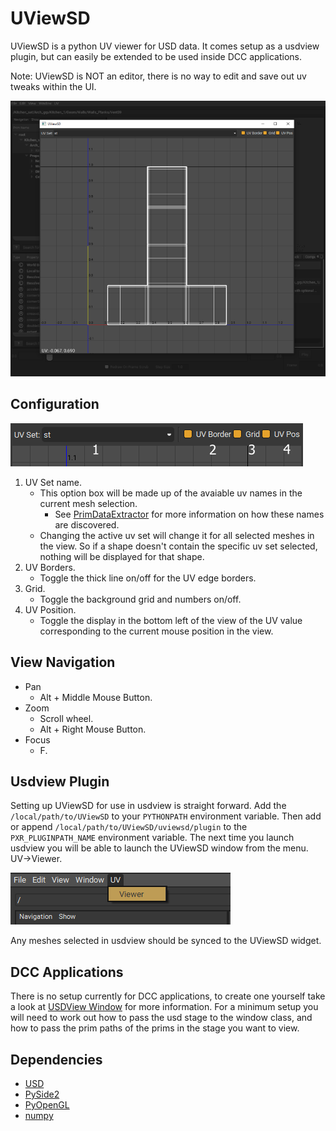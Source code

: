 # UViewSD

UViewSD is a python UV viewer for USD data. It comes setup as a usdview plugin, but can easily be extended to be used inside DCC applications.

Note: UViewSD is NOT an editor, there is no way to edit and save out uv tweaks within the UI.

![UViewSD UI](./resources/uviewsd_ui.png)

## Configuration
![UViewSD Configuration](./resources/uviewsd_configuration.png)

1. UV Set name.
    - This option box will be made up of the avaiable uv names in the current mesh selection.
        - See [PrimDataExtractor](./uviewsd/shape.py) for more information on how these names are discovered.
    - Changing the active uv set will change it for all selected meshes in the view. So if a shape doesn't contain the specific uv set selected, nothing will be displayed for that shape.
2. UV Borders.
    - Toggle the thick line on/off for the UV edge borders.
3. Grid.
    - Toggle the background grid and numbers on/off.
4. UV Position.
    - Toggle the display in the bottom left of the view of the UV value corresponding to the current mouse position in the view.

## View Navigation
- Pan
    - Alt + Middle Mouse Button.
- Zoom
    - Scroll wheel.
    - Alt + Right Mouse Button.
- Focus
    - F.

## Usdview Plugin
Setting up UViewSD for use in usdview is straight forward. Add the `/local/path/to/UViewSD` to your `PYTHONPATH` environment variable. Then add or append `/local/path/to/UViewSD/uviewsd/plugin` to the `PXR_PLUGINPATH_NAME` environment variable. The next time you launch usdview you will be able to launch the UViewSD window from the menu. UV->Viewer.

![Usdview Menu](./resources/usdview_menu.png)

Any meshes selected in usdview should be synced to the UViewSD widget.

## DCC Applications
There is no setup currently for DCC applications, to create one yourself take a look at [USDView Window](https://github.com/DanielSpringall/UViewSD/blob/main/uviewsd/plugin/window.py) for more information. For a minimum setup you will need to work out how to pass the usd stage to the window class, and how to pass the prim paths of the prims in the stage you want to view.

## Dependencies
- [USD](https://github.com/PixarAnimationStudios/USD)
- [PySide2](http://wiki.qt.io/PySide2)
- [PyOpenGL](https://pypi.python.org/pypi/PyOpenGL/)
- [numpy](https://numpy.org/)
